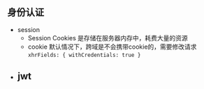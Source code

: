 ## 身份认证
- session
  - Session Cookies 是存储在服务器内存中，耗费大量的资源
  - cookie 默认情况下，跨域是不会携带cookie的，需要修改请求 `xhrFields: { withCredentials: true }`
- jwt
  - 